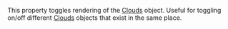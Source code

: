 This property toggles rendering of the [Clouds](https://create.roblox.com/docs/reference/engine/classes/Clouds) object. Useful for
toggling on/off different [Clouds](https://create.roblox.com/docs/reference/engine/classes/Clouds) objects that exist in the same place.
